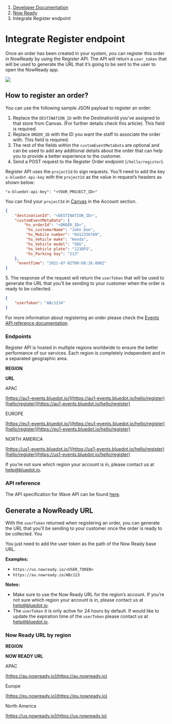 1.  [Developer Documentation](https://docs.bluedot.io)
2.  [Now Ready](https://docs.bluedot.io/now-ready/)
3.  Integrate Register endpoint

Integrate Register endpoint
===========================

Once an order has been created in your system, you can register this order in NowReady by using the Register API. The API will return a `user_token` that will be used to generate the URL that it’s going to be sent to the user to open the NowReady app.

![](https://docs.bluedot.io/wp-content/uploads/2021/08/Now-Ready-Order-Registration-1024x315.png)

How to register an order?
-------------------------

You can use the following sample JSON payload to register an order:

1.  Replace the `DESTINATION_ID` with the DestinationId you’ve assigned to that store from Canvas. (For further details check this article). This field is required.
2.  Replace `ORDER_ID` with the ID you want the staff to associate the order with. This field is required.
3.  The rest of the fields within the `customEventMetaData` are optional and can be used to add any additional details about the order that can help you to provide a better experience to the customer.
4.  Send a POST request to the Register Order endpoint (`/hello/register`).

Register API uses the `projectId` to sign requests. You’ll need to add the key `x-bluedot-api-key` with the `projectId` as the value in request’s headers as shown below:

```
"x-bluedot-api-key": "<YOUR_PROJECT_ID>"
```

You can find your `projectId` in [Canvas](https://docs.bluedot.io/canvas/) in the Account section.

```json
{
    "destinationId": "<DESTINATION_ID>",
    "customEventMetaData": {
        "hs_orderId": "<ORDER_ID>",
         "hs_customerName": "John Doe",
         "hs_Mobile number": "0412356789",
         "hs_Vehicle make": "Honda",
         "hs_Vehicle model": "SDG",
         "hs_Vehicle plate": "123DFG",
         "hs_Parking bay": "213"
    },
     "eventTime": "2021-07-02T00:08:16.000Z"
}
```

5\. The response of the request will return the `userToken` that will be used to generate the URL that you’ll be sending to your customer when the order is ready to be collected.

```json
{
    "userToken": "ABc1234"
}
```

For more information about registering an order please check the [Events API reference documentation](https://events-docs.bluedot.io/#operation/registerOrder).

### Endpoints

Register API is hosted in multiple regions worldwide to ensure the better performance of our services. Each region is completely independent and in a separated geographic area.

**REGION**

**URL**

APAC

[https://au1-events.bluedot.io/](https://au1-events.bluedot.io/hello/register)[hello/register](https://au1-events.bluedot.io/hello/register)

EUROPE

[https://eu1-events.bluedot.io/](https://eu1-events.bluedot.io/hello/register)[hello/register](https://eu1-events.bluedot.io/hello/register)

NORTH AMERICA

[https://us1-events.bluedot.io/](https://us1-events.bluedot.io/hello/register)[hello/register](https://us1-events.bluedot.io/hello/register)

If you’re not sure which region your account is in, please contact us at [help@bluedot.io](mailto:help@bluedot.io).

### API reference

The API specification for Wave API can be found [here](https://events-docs.bluedot.io/#operation/postWaveEvents).

Generate a NowReady URL
-----------------------

With the `userToken` returned when registering an order, you can generate the URL that you’ll be sending to your customer once the order is ready to be collected. You

You just need to add the user token as the path of the Now Ready base URL.

**Examples:**

*   `https://us.nowready.io/<USER_TOKEN>`
*   `https://au.nowready.io/ABc123`

**Notes:**

*   Make sure to use the Now Ready URL for the region’s account. If you’re not sure which region your account is in, please contact us at [help@bluedot.io](mailto:help@bluedot.io).
*   The `userToken` it is only active for 24 hours by default. If would like to update the expiration time of the `userToken` please contact us at [help@bluedot.io](mailto:help@bluedot.io).

### Now Ready URL by region

**REGION**

**NOW READY URL**

APAC

[https://au.nowready.io](https://au.nowready.io)

Europe

[https://eu.nowready.io](https://eu.nowready.io)

North America

[https://us.nowready.io](https://us.nowready.io)